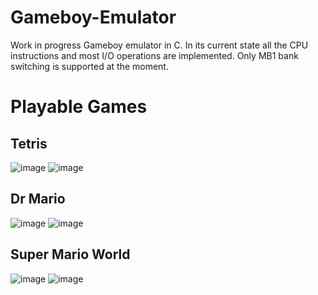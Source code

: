# Gameboy-Emulator
Work in progress Gameboy emulator in C. In its current state all the CPU instructions and most I/O operations are implemented. Only MB1 bank switching is supported at the moment.
# Playable Games
## Tetris
![image](https://user-images.githubusercontent.com/15094591/234554156-0c835b5d-4ce8-4ac6-b1f8-f1ffdfe385bc.png) ![image](https://user-images.githubusercontent.com/15094591/234554261-3d95d6d1-fefc-4e17-8c7d-04ca253910cc.png)

## Dr Mario
![image](https://user-images.githubusercontent.com/15094591/234553817-c9ec2c8b-bdff-4207-ae03-92ebfe0c0dfe.png) ![image](https://user-images.githubusercontent.com/15094591/234553779-70d1de5c-9cbd-45cc-91ef-804efe997336.png)

## Super Mario World
![image](https://github.com/Jormit/Gameboy-Emulator/assets/15094591/9957f43e-9246-4182-a2a9-512f13e66e80) ![image](https://github.com/Jormit/Gameboy-Emulator/assets/15094591/5e51fa5b-badf-4a91-a090-e760aa951047)


